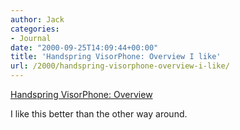 ```yaml
---
author: Jack
categories:
- Journal
date: "2000-09-25T14:09:44+00:00"
title: 'Handspring VisorPhone: Overview I like'
url: /2000/handspring-visorphone-overview-i-like/
---
```


[Handspring VisorPhone: Overview][1]

I like this better than the other way around.

 [1]: http://web.archive.org/web/20050803083708/http://www.handspring.com:80/products/visorphone/index.jhtml